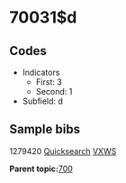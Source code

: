 # 70031$d

## Codes

-   Indicators
    -   First: 3
    -   Second: 1
-   Subfield: d

## Sample bibs

1279420 [Quicksearch](https://search.library.yale.edu/catalog/1279420) [VXWS](http://prodorbis.library.yale.edu:7014/vxws/GetHoldingsService?bibId=1279420)

**Parent topic:**[700](../../tags/700/700.md)

